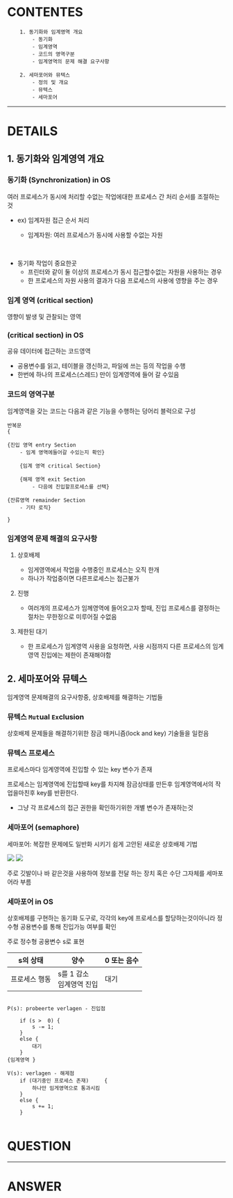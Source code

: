 # CONTENTES

```
    1. 동기화와 임계영역 개요
        - 동기화
        - 임계영역
        - 코드의 영역구분
        - 임계영역의 문제 해결 요구사항

    2. 세마포어와 뮤텍스
        - 정의 및 개요
        - 뮤텍스
        - 세마포어

```

---

# DETAILS

## 1. 동기화와 임계영역 개요

### 동기화 (Synchronization) in OS

여러 프로세스가 동시에 처리할 수없는 작업에대한
프로세스 간 처리 순서를 조절하는 것

- ex) 임계자원 접근 순서 처리

  - 임계자원: 여러 프로세스가 동시에 사용할 수없는 자원

<br>

- 동기화 작업이 중요한곳
  - 프린터와 같이 둘 이상의 프로세스가 동시 접근할수없는 자원을 사용하는 경우
  - 한 프로세스의 자원 사용의 결과가 다음 프로세스의 사용에 영향을 주는 경우

### 임계 영역 (critical section)

영향이 발생 및 관찰되는 영역

### (critical section) in OS

공유 데이터에 접근하는 코드영역

- 공용변수를 읽고, 테이블을 갱신하고, 파일에 쓰는 등의 작업을 수행
- 한번에 하나의 프로세스(스레드) 만이 임계영역에 들어 갈 수있음

### 코드의 영역구분

임계영역을 갖는 코드는 다음과 같은 기능을 수행하는 덩어리 블럭으로 구성

```
반복문
{

{진입 영역 entry Section
    - 임계 영역에들어갈 수있는지 확인}

    {임계 영역 critical Section}

    {해제 영역 exit Section
        - 다음에 진입할프로세스를 선택}

{잔류영역 remainder Section
    - 기타 로직}

}
```

### 임계영역 문제 해결의 요구사항

1. 상호배제

   - 임게영역에서 작업을 수행중인 프로세스는 오직 한개
   - 하나가 작업중이면 다른프로세스는 접근불가

2. 진행

   - 여러개의 프로세스가 임께영역에 들어오고자 할때,
     진입 프로세스를 결정하는 절차는 무한정으로 미루어질 수없음

3. 제한된 대기
   - 한 프로세스가 임계영역 사용을 요청하면,
     사용 시점까지 다른 프로세스의 임계영역 진입에는 제한이 존재해야함

## 2. 세마포어와 뮤텍스

임계영역 문제해결의 요구사항중, 상호배제를 해결하는 기법들

### 뮤텍스 `Mut`ual `Ex`clusion

상호배제 문제들을 해결하기위한 잠금 매커니즘(lock and key) 기술들을 일컫음

### 뮤텍스 프로세스

프로세스마다 임계영역에 진입할 수 있는 key 변수가 존재

프로세스는 임계영역에 진입할때 key를 차지해 잠금상태를 만든후
임계영역에서의 작업을마친후 key를 반환한다.

- 그냥 각 프로세스의 접근 권한을 확인하기위한 개별 변수가 존재하는것

### 세마포어 (semaphore)

세마포어: 복잡한 문제에도 일반화 시키기 쉽게 고안된 새로운 상호배제 기법

![](https://dictionary.cambridge.org/images/thumb/semaph_noun_004_2316.jpg?version=5.0.341)
![](https://upload.wikimedia.org/wikipedia/commons/thumb/a/aa/Railway_semaphore_signal_located_on_the_island_platform_at_Junee_Railway_Station.jpg/1200px-Railway_semaphore_signal_located_on_the_island_platform_at_Junee_Railway_Station.jpg)

주로 깃발이나 바 같은것을 사용하여 정보를 전달 하는 장치 혹은 수단 그자체를 세마포어라 부름

### 세마포어 in OS

상호배제를 구현하는 동기화 도구로, 각각의 key에 프로세스를 할당하는것이아니라
정수형 공용변수를 통해 진입가능 여부를 확인

주로 정수형 공용변수 s로 표현

| s의 상태      | 양수                          | 0 또는 음수 |
| ------------- | ----------------------------- | ----------- |
| 프로세스 행동 | s를 1 감소 <br> 임계영역 진입 | 대기        |

```

P(s): probeerte verlagen - 진입점

    if (s >  0) {
        s -= 1;
    }
    else {
        대기
    }
{임계영역 }

V(s): verlagen - 해제점
    if (대기중인 프로세스 존재)     {
        하나만 임게영역으로 통과시킴
    }
    else {
        s += 1;
    }


```

# QUESTION

---

# ANSWER

```

```
